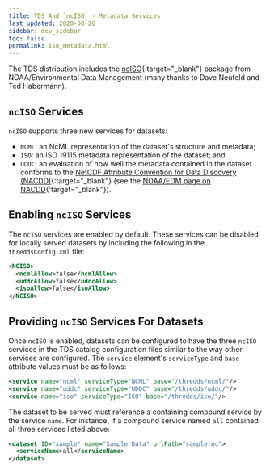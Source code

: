 ```yaml
---
title: TDS And `ncISO` - Metadata Services
last_updated: 2020-08-26
sidebar: dev_sidebar
toc: false
permalink: iso_metadata.html
---
```


The TDS distribution includes the [ncISO](https://www.ngdc.noaa.gov/wiki/index.php/NcISO){:target="_blank"} package from NOAA/Environmental Data Management (many thanks to Dave Neufeld and Ted Habermann).

## `ncISO` Services
`ncISO` supports three new services for datasets:
* `NCML`: an NcML representation of the dataset's structure and metadata;
* `ISO`: an ISO 19115 metadata representation of the dataset; and
* `UDDC`: an evaluation of how well the metadata contained in the dataset conforms to the [NetCDF Attribute Convention for Data Discovery (NACDD)](https://www.unidata.ucar.edu/software/netcdf-java/v4.6/metadata/DataDiscoveryAttConvention.html){:target="_blank"} (see the [NOAA/EDM page on NACDD](http://wiki.esipfed.org/index.php/Category:Attribute_Conventions_Dataset_Discovery){:target="_blank"}). 

## Enabling `ncISO` Services

The `ncISO` services are enabled by default. 
These services can be disabled for locally served datasets by including the following in the `threddsConfig.xml` file:

~~~xml
<NCISO>
  <ncmlAllow>false</ncmlAllow>
  <uddcAllow>false</uddcAllow>
  <isoAllow>false</isoAllow>
</NCISO>
~~~

## Providing `ncISO` Services For Datasets

Once `ncISO` is enabled, datasets can be configured to have the three `ncISO` services in the TDS catalog configuration files similar to the way other services are configured.
The `service` element's `serviceType` and `base` attribute values must be as follows: 

~~~xml
<service name="ncml" serviceType="NCML" base="/thredds/ncml/"/>
<service name="uddc" serviceType="UDDC" base="/thredds/uddc/"/>
<service name="iso" serviceType="ISO" base="/thredds/iso/"/>
~~~

The dataset to be served must reference a containing compound service by the service `name`.
For instance, if a compound service named `all` contained all three services listed above: 

~~~xml
<dataset ID="sample" name="Sample Data" urlPath="sample.nc">
  <serviceName>all</serviceName>
</dataset>
~~~
